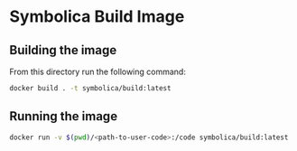 # Symbolica Build Image

## Building the image

From this directory run the following command:

```sh
docker build . -t symbolica/build:latest
```

## Running the image

```sh
docker run -v $(pwd)/<path-to-user-code>:/code symbolica/build:latest
```
